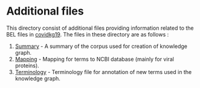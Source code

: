 # Additional files

This directory consist of additional files providing information related to the BEL files in [covidkg19](https://github.com/covid19kg/covid19kg/covid-kg-paper/-/tree/master/covid19kg).
The files in these directory are as follows : 
1. [Summary](https://github.com/covid19kg/covid19kg/blob/master/supplement/summary.csv) - A summary of the corpus used for creation of knowledge graph.
2. [Mapping](https://github.com/covid19kg/covid19kg/blob/master/supplement/mapping.csv) - Mapping for terms to NCBI database (mainly for viral proteins). 
3. [Terminology](https://github.com/covid19kg/covid19kg/blob/master/supplement/terminology.csv) - Terminology file for annotation of new terms used in the knowledge graph.
